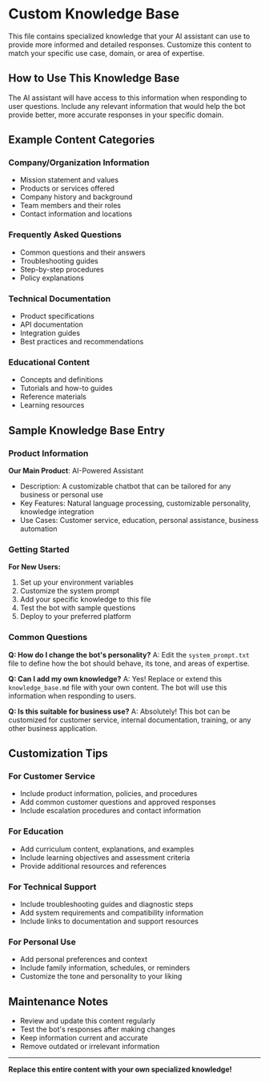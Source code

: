 # Custom Knowledge Base

This file contains specialized knowledge that your AI assistant can use to provide more informed and detailed responses. Customize this content to match your specific use case, domain, or area of expertise.

## How to Use This Knowledge Base

The AI assistant will have access to this information when responding to user questions. Include any relevant information that would help the bot provide better, more accurate responses in your specific domain.

## Example Content Categories

### Company/Organization Information
- Mission statement and values
- Products or services offered
- Company history and background
- Team members and their roles
- Contact information and locations

### Frequently Asked Questions
- Common questions and their answers
- Troubleshooting guides
- Step-by-step procedures
- Policy explanations

### Technical Documentation
- Product specifications
- API documentation
- Integration guides
- Best practices and recommendations

### Educational Content
- Concepts and definitions
- Tutorials and how-to guides
- Reference materials
- Learning resources

## Sample Knowledge Base Entry

### Product Information
**Our Main Product**: AI-Powered Assistant
- Description: A customizable chatbot that can be tailored for any business or personal use
- Key Features: Natural language processing, customizable personality, knowledge integration
- Use Cases: Customer service, education, personal assistance, business automation

### Getting Started
**For New Users:**
1. Set up your environment variables
2. Customize the system prompt
3. Add your specific knowledge to this file
4. Test the bot with sample questions
5. Deploy to your preferred platform

### Common Questions
**Q: How do I change the bot's personality?**
A: Edit the `system_prompt.txt` file to define how the bot should behave, its tone, and areas of expertise.

**Q: Can I add my own knowledge?**
A: Yes! Replace or extend this `knowledge_base.md` file with your own content. The bot will use this information when responding to users.

**Q: Is this suitable for business use?**
A: Absolutely! This bot can be customized for customer service, internal documentation, training, or any other business application.

## Customization Tips

### For Customer Service
- Include product information, policies, and procedures
- Add common customer questions and approved responses
- Include escalation procedures and contact information

### For Education
- Add curriculum content, explanations, and examples
- Include learning objectives and assessment criteria
- Provide additional resources and references

### For Technical Support
- Include troubleshooting guides and diagnostic steps
- Add system requirements and compatibility information
- Include links to documentation and support resources

### For Personal Use
- Add personal preferences and context
- Include family information, schedules, or reminders
- Customize the tone and personality to your liking

## Maintenance Notes

- Review and update this content regularly
- Test the bot's responses after making changes
- Keep information current and accurate
- Remove outdated or irrelevant information

---

**Replace this entire content with your own specialized knowledge!**

